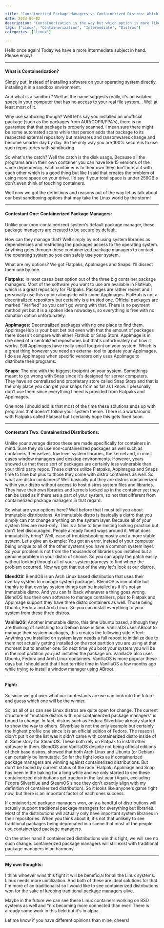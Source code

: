 ```yaml
---

title: "Containerized Package Managers vs Containerized Distros: Which Will Be The Future?"
date: 2023-06-02
description: "Containerization is the way but which option is more likely to be the feature?"
tags: ["Linux", "Containerization", "Intermediate", "Distros"]
categories: ["Linux"]

---
```


Hello once again! Today we have a more intermediate subject in hand. Please enjoy!

---

#### What is Containerization?

Simply put, instead of installing software on your operating system directly, installing it in a sandbox environment.

And what is a sandbox? Well as the name suggests really, it's an isolated space in your computer that has no access to your real file system... Well at least most of it.

Why use sanboxing though? Well let's say you installed an unofficial package (such as the packages from AUR/COPR/PPA's), there is no guarantee that that package is properly scanned. I mean sure there might be some automated scans while that person adds that package to its respected external repository but malwares and ransomwares change and become smarter day by day. So the only way you are 100% secure is to use such repositories with sandboxing.

So what's the catch? Well the catch is the disk usage. Because all the programs are in their own container you can have like 15 versions of the same dependency. Each container is to their own they don't interact with each other which is a good thing but like I said that creates the problem of using more space on your drive. I'd say if your total space is under 256GB's don't even think of touching containers.

Well now we got the definitions and reasons out of the way let us talk about our best sandboxing options that may take the Linux world by the storm!

---

#### Contestant One: Containerized Package Managers:

Unlike your (non-containerized) system's default package manager, these package managers are created to be secure by default.

How can they manage that? Well simply by not using system libraries as dependencies and restricting the packages access to the operating system. Anything goes through these containerized package managers to contact the operating system so you can safely use your system.

What are my options? We got Flatpaks, AppImages and Snaps. I'll dissect them one by one.

**Flatpaks:** In most cases best option out of the three big container package managers. Most of the software you want to use are available in FlatHub, which is a great repository for Flatpaks. Packages are rather recent and I personally use this option alongside with some AppImages. FlatHub is not a decentralized repository but certainly is a trusted one. Official packages are marked "Verified" so you can't go wrong with that. There is no payment method yet but it is a spoken idea nowadays, so everything is free with no donation option unfortunately.

**AppImages:** Decentralized packages with no one place to find them. AppImageHub is your best bet but even with that the amount of packages there doesn't compare with either Flathub or Snap Store. AppImage is in dire need of a centralized repositories but that's unfortunately not how it works. Still AppImages have really small footprint on your system. Which is a great thing however you need an external tool to update your AppImages. I do use AppImages when specific vendors only uses AppImage to distribute their programs.

**Snaps:** The one with the biggest footprint on your system. Somethings meant to go wrong with Snap since it's designed for server computers. They have an centralized and proprietary store called Snap Store and that is the only place you can get your snaps from as far as I know. I personally don't use them since everything I need is provided from Flatpaks and AppImages.

One note I should add is that most of the time these solutions ends up with programs that doesn't follow your system theme. There is a workaround with Flatpaks called Flatseal but I certainly hope this gets fixed soon.

---

#### Contestant Two: Containerized Distributions:

Unlike your average distros these are made specifically for containers in mind. Sure they do use non-containerized packages as well such as containers themselves, low level system libraries, the kernel and, in most cases window managers and desktop environments. However, years showed us that these sort of packages are certainly less vulnerable than your third party repos. These distros utilize Flatpaks, AppImages and Snaps time to time but plus to those they come with distro containers as well. So what are distro containers? Well basically put they are distros containerized within your distro without access to host distros system files and libraries. They have their own libraries and kernels locked up in the container yet they can be used as if there are a part of your system, so not that different from containerized package managers in that regard.

So what are your options here? Well before that I must tell you about immutable distributions. An immutable distro is basically a distro that you simply can not change anything on the system layer. Because all of your system files are read-only. This is a time to time limiting looking practice but don't feel discouraged. People already found ways around it. What does immutability bring? Well, ease of troubleshooting mostly and a more stable system. Let's give an example: You got an error, instead of your computer being unique to all of the other systems you have a common system layer. So your problem is not from the thousands of libraries you installed but a genuine problem in your distro of choice. So you can apply the patch easily without looking through all of your system journeys to find where the problem occurred. Now we got that out of the way let's look at our distros.

**BlendOS:** BlendOS is an Arch Linux based distribution that uses their overlay system to manage system packages. BlendOS is immutable but thanks to that overlay system things can be installed as if it's not an immutable distro. And you can fallback whenever a thing goes wrong. BlendOS has their own software to manage containers, plus to Flatpak and AppImage support they have three distro containers as well. Those being Ubuntu, Fedora and Arch Linux. So you can install everything to your system from these three distros.

**VanillaOS:** Another immutable distro, this time Ubuntu based, although they are thinking of switching to a Debian base in time. VanillaOS uses ABroot to manage their system packages, this creates the following side effect: Anything you installed on system layer needs a full reboot to initialize due to them not actually getting installed on the root partition you are using at that moment but to another one. So next time you boot your system you will be in the root partition you just installed the package on. VanillaOS also uses Ubuntu, Fedora and Arch Linux containers. VanillaOS is more popular these days but I should add that I had terrible time in VanillaOS a few months ago while trying to install a window manager using ABroot.

---

#### Fight:

So since we got over what our contestants are we can look into the future and guess which one will be the winner.

So, as all of us can see Linux distros are quite open for change. The current structure of "mutable distros with non containerized package managers" is bound to change. In fact, distros such as Fedora Silverblue already started to show the way to others. Silverblue is not the only example but certainly the highest profile one since it is an official edition of Fedora. The reason I didn't put it on the list was it didn't came with containerized distro inside of it. Same story for SteamOS. These both rely on Flatpak to install other software in them. BlendOS and VanillaOS despite not being official editions of their base distros, showed that both Arch Linux and Ubuntu (or Debian) can certainly be immutable. So far the fight looks as if containerized package managers are winning against containerized distributions. But don't be fooled by current status of the race. Flatpak, AppImage and Snap has been in the baking for a long while and we only started to see these containerized distributions get traction in the last year (Again, excluding Fedora Silverblue and SteamOS since they don't exactly align with my definition of containerized distribution). So it looks like anyone's game right now, but there is an important factor of each ones success.

If containerized package managers won, only a handful of distributions will actually support traditional package managers for everything but libraries. Most of the distributions will actually only have important system libraries in their repositories. When you think about it, it's not that unlikely to see traditional packages being deprecated in a scene that most of the people use containerized package managers.

On the other hand if containerized distributions win this fight, we will see no such change. containerized package managers will still exist with traditional package managers in an harmony.

---

#### My own thoughts:

I think whoever wins this fight it will be beneficial for all the Linux systems. Linux needs more unitilization. And both of these are ideal solutions for that. I'm more of an traditionalist so I would like to see containerized distributions won for the sake of keeping traditional package managers alive.

Maybe in the future we can see these Linux containers working on BSD systems as well and *nix becoming more connected than ever! There is already some work in this field but it's in alpha.

Let me know if you have different opinions than mine, cheers!